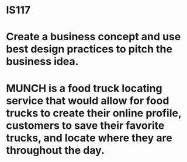 # IS117
# Create a business concept and use best design practices to pitch the business idea. 
# MUNCH is a food truck locating service that would allow for food trucks to create their online profile, customers to save their favorite trucks, and locate where they are throughout the day.
